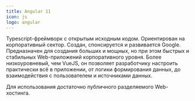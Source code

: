 ```yaml
---
title: Angular 11
icon: js
logo: angular
---
```


Typescript-фреймворк с открытым исходным кодом. Ориентирован на корпоративный сектор. Создан, спонсируется и
развивается Google. Предназначен для создания больших и мощных, но при этом быстрых и стабильных Web-приложений
корпоративного уровня. Более низкоуровневый, чем VueJS, он позволяет разработчику настроить практически всё в
приложении, от логики формирования данных, до взаимодействия с пользователем и источниками данных.

Для использования достаточно публичного разделяемого Web-хостинга.
